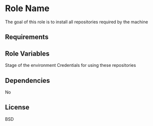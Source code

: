 Role Name
=========

The goal of this role is to install all repositories required by the machine

Requirements
------------


Role Variables
--------------

Stage of the environment 
Credentials for using these repositories

Dependencies
------------
No

License
-------

BSD
